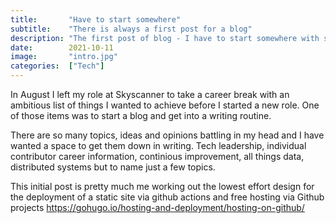 ```yaml
---
title:       "Have to start somewhere"
subtitle:    "There is always a first post for a blog"
description: "The first post of blog - I have to start somewhere with something"
date:        2021-10-11
image:       "intro.jpg"
categories:  ["Tech"]
---
```


In August I left my role at Skyscanner to take a career break with an ambitious list of things I wanted to achieve before I started a new role. One of those items was to start a blog and get into a writing routine.

There are so many topics, ideas and opinions battling in my head and I have wanted a space to get them down in writing. Tech leadership, individual contributor career information, continious improvement, all things data, distributed systems but to name just a few topics. 

This initial post is pretty much me working out the lowest effort design for the deployment of a static site via github actions and free hosting via Github projects https://gohugo.io/hosting-and-deployment/hosting-on-github/
